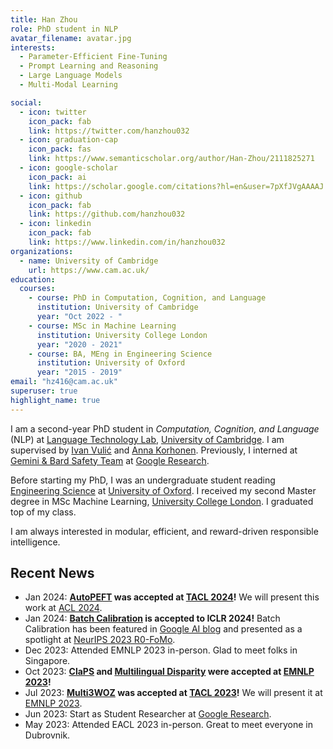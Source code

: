 ```yaml
---
title: Han Zhou
role: PhD student in NLP
avatar_filename: avatar.jpg
interests:
  - Parameter-Efficient Fine-Tuning
  - Prompt Learning and Reasoning 
  - Large Language Models
  - Multi-Modal Learning

social:
  - icon: twitter
    icon_pack: fab
    link: https://twitter.com/hanzhou032
  - icon: graduation-cap 
    icon_pack: fas
    link: https://www.semanticscholar.org/author/Han-Zhou/2111825271
  - icon: google-scholar
    icon_pack: ai
    link: https://scholar.google.com/citations?hl=en&user=7pXfJVgAAAAJ
  - icon: github
    icon_pack: fab
    link: https://github.com/hanzhou032
  - icon: linkedin
    icon_pack: fab
    link: https://www.linkedin.com/in/hanzhou032
organizations:
  - name: University of Cambridge
    url: https://www.cam.ac.uk/
education:
  courses:
    - course: PhD in Computation, Cognition, and Language
      institution: University of Cambridge
      year: "Oct 2022 - "
    - course: MSc in Machine Learning
      institution: University College London
      year: "2020 - 2021"
    - course: BA, MEng in Engineering Science
      institution: University of Oxford
      year: "2015 - 2019"
email: "hz416@cam.ac.uk"
superuser: true
highlight_name: true
---
```

I am a second-year PhD student in *Computation, Cognition, and Language* (NLP) at [Language Technology Lab](https://ltl.mmll.cam.ac.uk/), [University of Cambridge](https://www.cam.ac.uk/). I am supervised by [Ivan Vulić](https://sites.google.com/site/ivanvulic/) and [Anna Korhonen](https://sites.google.com/site/annakorhonen/). Previously, I interned at [Gemini & Bard Safety Team](https://research.google/teams/responsible-ai/) at [Google Research](https://research.google/).

Before starting my PhD, I was an undergraduate student reading [Engineering Science](https://eng.ox.ac.uk/) at [University of Oxford](https://www.ox.ac.uk/). I received my second Master degree in MSc Machine Learning, [University College London](https://www.ucl.ac.uk/). I graduated top of my class.

I am always interested in modular, efficient, and reward-driven responsible intelligence. 

## Recent News
  - Jan 2024: **[AutoPEFT](https://arxiv.org/abs/2301.12132) was accepted at [TACL 2024](https://transacl.org/index.php/tacl)!** We will present this work at [ACL 2024](https://2024.aclweb.org/).
  - Jan 2024: **[Batch Calibration](https://arxiv.org/abs/2309.17249) is accepted to ICLR 2024!** Batch Calibration has been featured in [Google AI blog](https://blog.research.google/2023/10/batch-calibration-rethinking.html) and presented as a spotlight at [NeurIPS 2023 R0-FoMo](https://sites.google.com/view/r0-fomo).
  - Dec 2023: Attended EMNLP 2023 in-person. Glad to meet folks in Singapore.
  - Oct 2023: **[ClaPS](https://arxiv.org/abs/2310.12774) and [Multilingual Disparity](https://arxiv.org/pdf/2310.12892.pdf) were accepted at [EMNLP 2023](https://2023.emnlp.org/)!**
  - Jul 2023: **[Multi3WOZ](https://arxiv.org/abs/2307.14031v1) was accepted at [TACL 2023](https://transacl.org/index.php/tacl)!** We will present it at [EMNLP 2023](https://2023.emnlp.org/).
  - Jun 2023: Start as Student Researcher at [Google Research](https://research.google/).
  - May 2023: Attended EACL 2023 in-person. Great to meet everyone in Dubrovnik.
